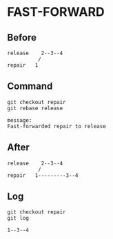 FAST-FORWARD  
============
Before  
------
```
release    2--3--4
          /      
repair   1
```

Command  
-------  
```git checkout repair```  
```git rebase release```  
  
```
message:
Fast-forwarded repair to release
```

After
------
```
release    2--3--4
          /
repair   1---------3--4
```
  
Log  
----
```git checkout repair```  
```git log```

```
1--3--4
```
